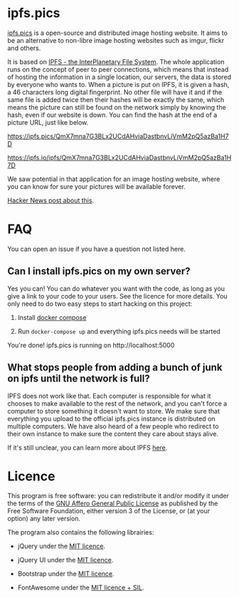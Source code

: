 # ipfs.pics
[ipfs.pics](https://ipfs.pics/) is a open-source and distributed image hosting website.
It aims to be an alternative to non-libre image hosting websites such as imgur, flickr and others.

It is based on [IPFS - the InterPlanetary File System](https://github.com/ipfs/ipfs). 
The whole application runs on the concept of peer to peer connections, which means that instead of 
hosting the information in a single location, our servers, the data is stored by everyone who wants to. 
When a picture is put on IPFS, it is given a hash, a 46 characters long digital fingerprint. 
No other file will have it and if the same file is added twice then their hashes will be exactly the same, 
which means the picture can still be found on the network simply by knowing the hash, even if our website is down. 
You can find the hash at the end of a picture URL, just like below. 

https://ipfs.pics/QmX7mna7G3BLx2UCdAHviaDastbnvLiVmM2pQ5azBa1H7D

https://ipfs.io/ipfs/QmX7mna7G3BLx2UCdAHviaDastbnvLiVmM2pQ5azBa1H7D

We saw potential in that application for an image hosting website, where you can know for sure your pictures 
will be available forever.

[Hacker News post about this](https://news.ycombinator.com/item?id=10436792). 

# FAQ

You can open an issue if you have a question not listed here.

## Can I install ipfs.pics on my own server?

Yes you can! You can do whatever you want with the code, as long as you give a link to your code to your users. See the licence for more details. You only need to do two easy steps to start hacking on this project:

1. Install [docker compose](https://docs.docker.com/compose/install/)

2. Run `docker-compose up` and everything ipfs.pics needs will be started

You're done! ipfs.pics is running on http://localhost:5000

## What stops people from adding a bunch of junk on ipfs until the network is full?

IPFS does not work like that. Each computer is responsible for what it chooses to make available to the rest of the network, and you can't force a computer to store something it doesn't want to store. We make sure that everything you upload to the official ipfs.pics instance is distributed on multiple computers. We have also heard of a few people who redirect to their own instance to make sure the content they care about stays alive. 

If it's still unclear, you can learn more about IPFS [here](https://github.com/ipfs/ipfs). 

# Licence

This program is free software: you can redistribute it and/or modify
    it under the terms of the [GNU Affero General Public License](https://www.gnu.org/licenses/agpl-3.0.html) as
    published by the Free Software Foundation, either version 3 of the
    License, or (at your option) any later version.

The program also contains the following librairies:

* jQuery under the [MIT licence](https://github.com/jquery/jquery/blob/master/LICENSE.txt).

* jQuery UI under the [MIT licence](https://github.com/jquery/jquery-ui/blob/master/LICENSE.txt).

* Bootstrap under the [MIT licence](https://github.com/twbs/bootstrap/blob/master/LICENSE).

* FontAwesome under the [MIT licence + SIL](https://fortawesome.github.io/Font-Awesome/license/).

